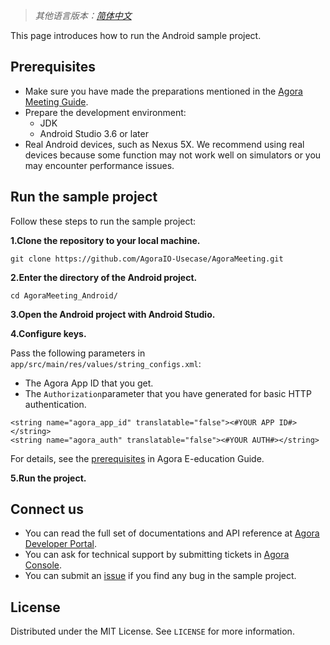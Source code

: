﻿> *其他语言版本：[简体中文](README.zh.md)*This page introduces how to run the Android sample project.## Prerequisites - Make sure you have made the preparations mentioned in the [Agora Meeting Guide](https://github.com/AgoraIO-Usecase/AgoraMeeting/blob/master/README.md).- Prepare the development environment:  - JDK  - Android Studio 3.6 or later- Real Android devices, such as Nexus 5X. We recommend using real devices because some function may not work well on simulators or you may encounter performance issues.## Run the sample projectFollow these steps to run the sample project:**1.Clone the repository to your local machine.**```git clone https://github.com/AgoraIO-Usecase/AgoraMeeting.git```**2.Enter the directory of the Android project.**```cd AgoraMeeting_Android/```**3.Open the Android project with Android Studio.****4.Configure keys.**Pass the following parameters in `app/src/main/res/values/string_configs.xml`:- The Agora App ID that you get.- The `Authorization`parameter that you have generated for basic HTTP authentication.```<string name="agora_app_id" translatable="false"><#YOUR APP ID#></string><string name="agora_auth" translatable="false"><#YOUR AUTH#></string>```For details, see the [prerequisites](https://github.com/AgoraIO-Usecase/AgoraMeeting/blob/master/README.md#prerequisites) in Agora E-education Guide.**5.Run the project.**## Connect us- You can read the full set of documentations and API reference at [Agora Developer Portal](https://docs.agora.io/en/).- You can ask for technical support by submitting tickets in [Agora Console](https://dashboard.agora.io/). - You can submit an [issue](https://github.com/AgoraIO-Usecase/AgoraMeeting/issues) if you find any bug in the sample project. ## LicenseDistributed under the MIT License. See `LICENSE` for more information.